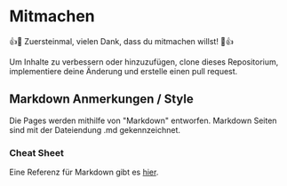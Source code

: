 # Mitmachen

👍🎉 Zuersteinmal, vielen Dank, dass du mitmachen willst! 🎉👍

Um Inhalte zu verbessern oder hinzuzufügen, clone dieses Repositorium, implementiere deine Änderung und erstelle einen pull request.


## Markdown Anmerkungen / Style

Die Pages werden mithilfe von "Markdown" entworfen. Markdown Seiten sind mit der Dateiendung .md gekennzeichnet.

### Cheat Sheet

Eine Referenz für Markdown gibt es [hier](https://github.com/adam-p/markdown-here/wiki/Markdown-Cheatsheet).

